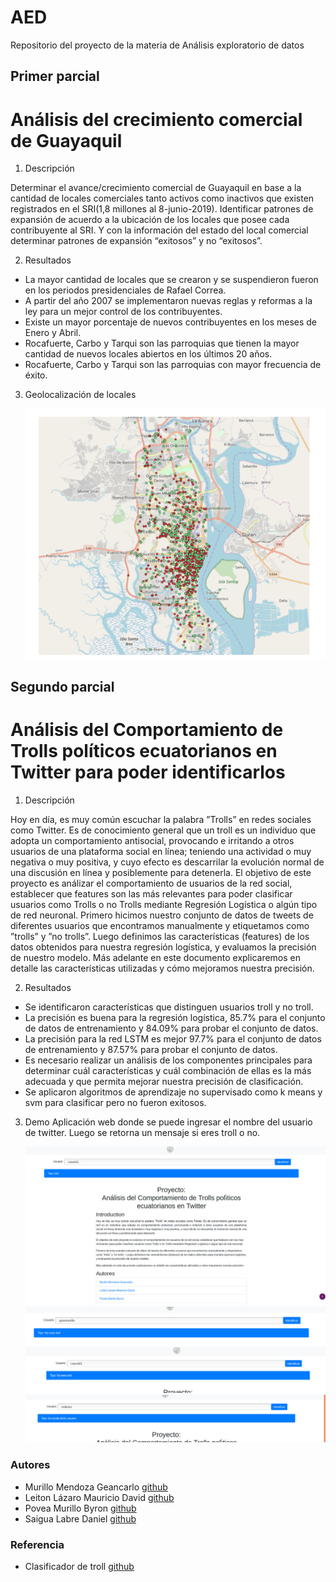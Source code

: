 # AED
Repositorio del proyecto de la materia de Análisis exploratorio de datos

Primer parcial
--------------
# Análisis del crecimiento comercial de Guayaquil

1. Descripción

Determinar el avance/crecimiento comercial de Guayaquil en base a la cantidad de locales comerciales tanto activos como inactivos que existen registrados en el SRI(1,8 millones al 8-junio-2019).
Identificar patrones de expansión de acuerdo a la ubicación de los locales que posee cada contribuyente al SRI. Y con la información del estado del local comercial determinar patrones de expansión “exitosos” y no “exitosos”.

2. Resultados

* La mayor cantidad de locales que se crearon y se suspendieron fueron en los periodos presidenciales de Rafael Correa.
* A partir del año 2007 se implementaron nuevas reglas y reformas a la ley para un mejor control de los contribuyentes.
* Existe un mayor porcentaje de nuevos contribuyentes en los meses de Enero y Abril.
* Rocafuerte, Carbo y Tarqui son las parroquias que tienen la mayor cantidad de nuevos locales abiertos en los últimos 20 años.
* Rocafuerte, Carbo y Tarqui son las parroquias con mayor frecuencia de éxito.

3. Geolocalización de locales

	![Alt text](1PARCIAL/guayaquil.png "Locales de Guayaquil activos, inactivos")



Segundo parcial
---------------

# Análisis del Comportamiento de Trolls polı́ticos ecuatorianos en Twitter para poder identificarlos

1. Descripción

Hoy en dı́a, es muy común escuchar la palabra ”Trolls” en redes sociales como Twitter. Es de conocimiento general
que un troll es un individuo que adopta un comportamiento antisocial, provocando e irritando a otros usuarios de una
plataforma social en lı́nea; teniendo una actividad o muy negativa o muy positiva, y cuyo efecto es descarrilar la
evolución normal de una discusión en lı́nea y posiblemente para detenerla. El objetivo de este proyecto es análizar el
comportamiento de usuarios de la red social, establecer que features son las más relevantes para poder clasificar usuarios
como Trolls o no Trolls mediante Regresión Logı́stica o algún tipo de red neuronal. Primero hicimos nuestro conjunto
de datos de tweets de diferentes usuarios que encontramos manualmente y etiquetamos como ”trolls” y ”no trolls”. Luego
definimos las caracterı́sticas (features) de los datos obtenidos para nuestra regresión logı́stica, y evaluamos la precisión de
nuestro modelo. Más adelante en este documento explicaremos en detalle las caracterı́sticas utilizadas y cómo mejoramos
nuestra precisión.

2. Resultados

* Se identificaron características que distinguen usuarios troll y no troll.
* La precisión es buena para la regresión logística, 85.7% para el conjunto de datos de entrenamiento y 84.09% para probar el conjunto de datos.
* La precisión para la red LSTM es mejor 97.7% para el conjunto de datos de entrenamiento y 87.57% para probar el conjunto de datos.
* Es necesario realizar un análisis de los componentes principales para determinar  cuál características y cuál combinación de ellas es la más adecuada y que permita mejorar nuestra precisión de clasificación.
* Se aplicaron algoritmos de aprendizaje no supervisado como k means y svm para clasificar pero no fueron exitosos.


3. Demo
Aplicación web donde se puede ingresar el nombre del usuario de twitter. Luego se retorna un mensaje si eres troll o no.


	![Alt text](2PARCIAL/demo.jpeg "Demo")
	![Alt text](2PARCIAL/prueba1.jpeg "Prueba 1")
	![Alt text](2PARCIAL/prueba2.jpeg "Prueba 2")
	![Alt text](2PARCIAL/prueba3.jpeg "Prueba 3")


### Autores ###
* Murillo Mendoza Geancarlo [github](https://github.com/gcmurillo)
* Leiton Lázaro Mauricio David [github](https://github.com/mdleiton)
* Povea Murillo Byron [github](https://github.com/bpovea)
* Saigua Labre Daniel [github](https://github.com/dfsaigua)


### Referencia ###

* Clasificador de troll [github](https://github.com/gcmurillo/trolls_clasificator)